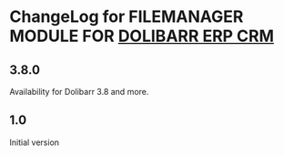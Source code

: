 # ChangeLog for FILEMANAGER MODULE FOR <a href="https://www.dolibarr.org">DOLIBARR ERP CRM</a>

## 3.8.0

Availability for Dolibarr 3.8 and more.

## 1.0

Initial version